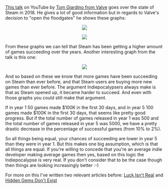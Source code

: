 [This talk](https://www.youtube.com/watch?v=g2rT0Ji3BWI) on YouTube by [Tom Giardino from Valve](https://twitter.com/tomgvalve/) goes over the state of Steam in 2018. He gives a lot of good information but in regards to Valve's decision to "open the floodgates" he shows these graphs:

<p align="center">
<img src="https://i.imgur.com/gMNMHOW.png">
</p>

<p align="center">
<img src="https://i.imgur.com/BT5k4lC.png">
</p>

From these graphs we can tell that Steam has been getting a higher amount of games succeeding over the years. Another interesting graph from the talk is this one:

<p align="center">
<img src="https://i.imgur.com/XX86ABa.png">
</p>

And so based on these we know that more games have been succeeding on Steam than ever before, and that Steam users are buying more new games than ever before. The argument Indiepocalypsers always make is that as Steam opened up, it became harder to succeed. And even with those graphs you could still make that argument.

If in year 1 50 games made $100K in the first 30 days, and in year 5 100 games made $100K in the first 30 days, that seems like pretty good progress. But if the total number of games released in year 1 was 500 and the total number of games released in year 5 was 5000, we have a pretty drastic decrease in the percentage of successful games (from 10% to 2%).

So all things being equal, your chances of succeeding are lower in year 5 than they were in year 1. But this makes one big assumption, which is that all things are equal. If you're willing to concede that you're an average indie developer making average games then yes, based on this logic the Indiepocalypse is very real. If you don't consider that to be the case though then things are looking increasingly better :-) 

For more on this I've written two relevant articles before: [Luck Isn't Real](https://github.com/adnzzzzZ/blog/issues/38) and [Hidden Gems Don't Exist](https://github.com/adnzzzzZ/blog/issues/37)
